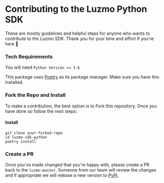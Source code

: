 # Contributing to the Luzmo Python SDK

These are mostly guidelines and helpful steps for anyone who wants to contribute to the Luzmo SDK. Thank you for your time and effort if you're here 🎉

### Tech Requirements

You will need `Python Version >= 3.6`

This package uses [Poetry](https://python-poetry.org/) as its package manager. Make sure you have this installed.

### Fork the Repo and Install

To make a contribution, the best option is to Fork this repository. Once you have done so follow the next steps:

#### Install

```console
git clone your-forked-repo
cd luzmo-sdk-python
poetry install
```

### Create a PR

Once you've made changed that you're happy with, please create a PR back to the `luzmo:master`. Someone from our team will review the changes and if appropriate we will release a new version to [PyPI](https://pypi.org/project/luzmo/).

